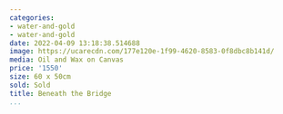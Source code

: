 ```yaml
---
categories:
- water-and-gold
- water-and-gold
date: 2022-04-09 13:18:38.514688
image: https://ucarecdn.com/177e120e-1f99-4620-8583-0f8dbc8b141d/
media: Oil and Wax on Canvas
price: '1550'
size: 60 x 50cm
sold: Sold
title: Beneath the Bridge
...
```

